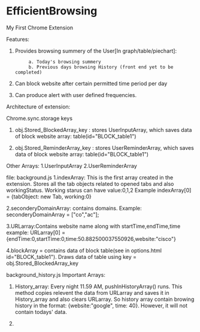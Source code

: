 # EfficientBrowsing
My First Chrome Extension

Features:

1. Provides browsing summery of the User[In graph/table/piechart]:

            a. Today's browsing summery
            b. Previous days browsing History (front end yet to be completed)
            
2. Can block website after certain permitted time period per day

3. Can produce alert with user defined frequencies.


Architecture of extension:

Chrome.sync.storage keys

1. obj.Stored_BlockedArray_key : stores UserInputArray, which saves data of block website array: table(id="BLOCK_table1") 

2. obj.Stored_ReminderArray_key : stores UserReminderArray, which saves data of block website array: table(id="BLOCK_table1")



Other Arrays:
1.UserInputArray
2.UserReminderArray

file: background.js
1.indexArray: This is the first array created in the extension. Stores all the tab objects related to opened tabs and also workingStatus.
Working starus can have value:0,1,2
Example indexArray[0] = {tabObject: new Tab, working:0}

2.seconderyDomainArray: contains domains. Example: seconderyDomainArray = ["co","ac"];

3.URLarray:Contains website name along with startTime,endTime,time
example: URLarray[0] = {endTime:0,startTime:0,time:50.882500037550926,website:"cisco"}

4.blockArray = contains data of block table(see in options.html id="BLOCK_table1"). Draws data of table using key = obj.Stored_BlockedArray_key


background_history.js
Important Arrays:
1. History_array: Every night 11.59 AM, pushInHistoryArray() runs. This method copies relevent the data from URLarray and saves it in History_array and also clears URLarray. So history array contain browing history in the format: {website:"google", time: 40}. However, it will not contain todays' data.

2.


